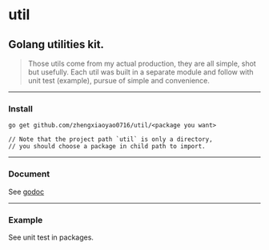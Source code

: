 # util
## Golang utilities kit.

> Those utils come from my actual production, they are all simple, shot but usefully. Each util was built in a separate module and follow with unit test (example), pursue of simple and convenience.

***
### Install

    go get github.com/zhengxiaoyao0716/util/<package you want>

    // Note that the project path `util` is only a directory,
    // you should choose a package in child path to import.


***
### Document

See [godoc](https://godoc.org/github.com/zhengxiaoyao0716/util)


***
### Example

See unit test in packages.
